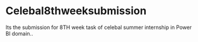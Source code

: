 # Celebal8thweeksubmission
Its the submission for 8TH week task of celebal summer internship in Power BI domain..

